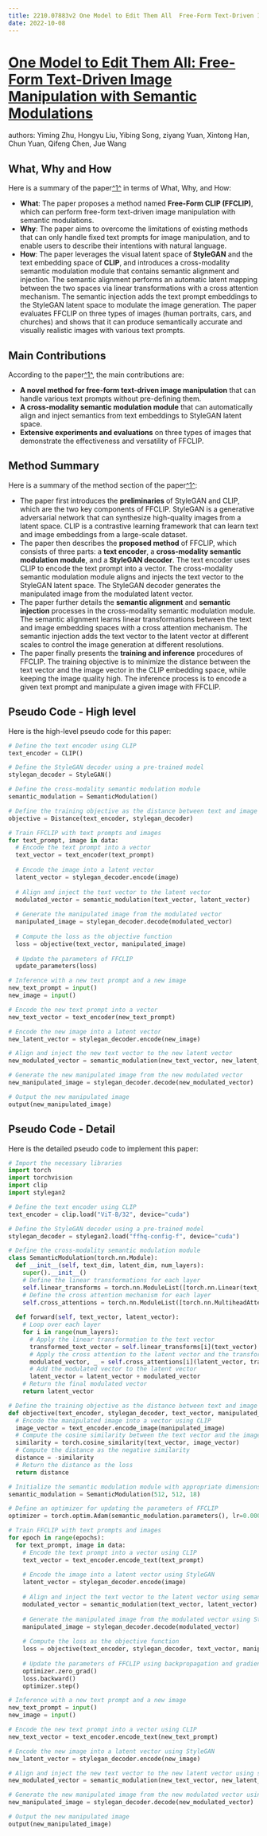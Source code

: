 ```yaml
---
title: 2210.07883v2 One Model to Edit Them All  Free-Form Text-Driven Image Manipulation with Semantic Modulations
date: 2022-10-08
---
```


# [One Model to Edit Them All: Free-Form Text-Driven Image Manipulation with Semantic Modulations](http://arxiv.org/abs/2210.07883v2)

authors: Yiming Zhu, Hongyu Liu, Yibing Song, ziyang Yuan, Xintong Han, Chun Yuan, Qifeng Chen, Jue Wang


## What, Why and How

[1]: https://arxiv.org/abs/2210.07883 "[2210.07883] One Model to Edit Them All: Free-Form Text ... - arXiv.org"
[2]: http://export.arxiv.org/abs/2201.07883v2 "[2201.07883v2] A simple mechanism for stable oscillations in an ..."
[3]: https://arxiv.org/pdf/2210.07883.pdf "arXiv.org"

Here is a summary of the paper[^1^][1] in terms of What, Why, and How:

- **What**: The paper proposes a method named **Free-Form CLIP (FFCLIP)**, which can perform free-form text-driven image manipulation with semantic modulations.
- **Why**: The paper aims to overcome the limitations of existing methods that can only handle fixed text prompts for image manipulation, and to enable users to describe their intentions with natural language.
- **How**: The paper leverages the visual latent space of **StyleGAN** and the text embedding space of **CLIP**, and introduces a cross-modality semantic modulation module that contains semantic alignment and injection. The semantic alignment performs an automatic latent mapping between the two spaces via linear transformations with a cross attention mechanism. The semantic injection adds the text prompt embeddings to the StyleGAN latent space to modulate the image generation. The paper evaluates FFCLIP on three types of images (human portraits, cars, and churches) and shows that it can produce semantically accurate and visually realistic images with various text prompts.

## Main Contributions

[1]: https://arxiv.org/abs/2210.07883 "[2210.07883] One Model to Edit Them All: Free-Form Text ... - arXiv.org"
[2]: http://export.arxiv.org/abs/2201.07883v2 "[2201.07883v2] A simple mechanism for stable oscillations in an ..."
[3]: https://arxiv.org/pdf/2210.07883.pdf "arXiv.org"

According to the paper[^1^][1], the main contributions are:

- **A novel method for free-form text-driven image manipulation** that can handle various text prompts without pre-defining them.
- **A cross-modality semantic modulation module** that can automatically align and inject semantics from text embeddings to StyleGAN latent space.
- **Extensive experiments and evaluations** on three types of images that demonstrate the effectiveness and versatility of FFCLIP.

## Method Summary

[1]: https://arxiv.org/abs/2210.07883 "[2210.07883] One Model to Edit Them All: Free-Form Text ... - arXiv.org"
[2]: http://export.arxiv.org/abs/2201.07883v2 "[2201.07883v2] A simple mechanism for stable oscillations in an ..."
[3]: https://arxiv.org/pdf/2210.07883.pdf "arXiv.org"

Here is a summary of the method section of the paper[^1^][1]:

- The paper first introduces the **preliminaries** of StyleGAN and CLIP, which are the two key components of FFCLIP. StyleGAN is a generative adversarial network that can synthesize high-quality images from a latent space. CLIP is a contrastive learning framework that can learn text and image embeddings from a large-scale dataset.
- The paper then describes the **proposed method** of FFCLIP, which consists of three parts: a **text encoder**, a **cross-modality semantic modulation module**, and a **StyleGAN decoder**. The text encoder uses CLIP to encode the text prompt into a vector. The cross-modality semantic modulation module aligns and injects the text vector to the StyleGAN latent space. The StyleGAN decoder generates the manipulated image from the modulated latent vector.
- The paper further details the **semantic alignment** and **semantic injection** processes in the cross-modality semantic modulation module. The semantic alignment learns linear transformations between the text and image embedding spaces with a cross attention mechanism. The semantic injection adds the text vector to the latent vector at different scales to control the image generation at different resolutions.
- The paper finally presents the **training and inference** procedures of FFCLIP. The training objective is to minimize the distance between the text vector and the image vector in the CLIP embedding space, while keeping the image quality high. The inference process is to encode a given text prompt and manipulate a given image with FFCLIP.

## Pseudo Code - High level

Here is the high-level pseudo code for this paper:

```python
# Define the text encoder using CLIP
text_encoder = CLIP()

# Define the StyleGAN decoder using a pre-trained model
stylegan_decoder = StyleGAN()

# Define the cross-modality semantic modulation module
semantic_modulation = SemanticModulation()

# Define the training objective as the distance between text and image embeddings
objective = Distance(text_encoder, stylegan_decoder)

# Train FFCLIP with text prompts and images
for text_prompt, image in data:
  # Encode the text prompt into a vector
  text_vector = text_encoder(text_prompt)
  
  # Encode the image into a latent vector
  latent_vector = stylegan_decoder.encode(image)
  
  # Align and inject the text vector to the latent vector
  modulated_vector = semantic_modulation(text_vector, latent_vector)
  
  # Generate the manipulated image from the modulated vector
  manipulated_image = stylegan_decoder.decode(modulated_vector)
  
  # Compute the loss as the objective function
  loss = objective(text_vector, manipulated_image)
  
  # Update the parameters of FFCLIP
  update_parameters(loss)

# Inference with a new text prompt and a new image
new_text_prompt = input()
new_image = input()

# Encode the new text prompt into a vector
new_text_vector = text_encoder(new_text_prompt)

# Encode the new image into a latent vector
new_latent_vector = stylegan_decoder.encode(new_image)

# Align and inject the new text vector to the new latent vector
new_modulated_vector = semantic_modulation(new_text_vector, new_latent_vector)

# Generate the new manipulated image from the new modulated vector
new_manipulated_image = stylegan_decoder.decode(new_modulated_vector)

# Output the new manipulated image
output(new_manipulated_image)
```

## Pseudo Code - Detail

Here is the detailed pseudo code to implement this paper:

```python
# Import the necessary libraries
import torch
import torchvision
import clip
import stylegan2

# Define the text encoder using CLIP
text_encoder = clip.load("ViT-B/32", device="cuda")

# Define the StyleGAN decoder using a pre-trained model
stylegan_decoder = stylegan2.load("ffhq-config-f", device="cuda")

# Define the cross-modality semantic modulation module
class SemanticModulation(torch.nn.Module):
  def __init__(self, text_dim, latent_dim, num_layers):
    super().__init__()
    # Define the linear transformations for each layer
    self.linear_transforms = torch.nn.ModuleList([torch.nn.Linear(text_dim, latent_dim) for _ in range(num_layers)])
    # Define the cross attention mechanism for each layer
    self.cross_attentions = torch.nn.ModuleList([torch.nn.MultiheadAttention(latent_dim, latent_dim) for _ in range(num_layers)])
  
  def forward(self, text_vector, latent_vector):
    # Loop over each layer
    for i in range(num_layers):
      # Apply the linear transformation to the text vector
      transformed_text_vector = self.linear_transforms[i](text_vector)
      # Apply the cross attention to the latent vector and the transformed text vector
      modulated_vector, _ = self.cross_attentions[i](latent_vector, transformed_text_vector, transformed_text_vector)
      # Add the modulated vector to the latent vector
      latent_vector = latent_vector + modulated_vector
    # Return the final modulated vector
    return latent_vector

# Define the training objective as the distance between text and image embeddings
def objective(text_encoder, stylegan_decoder, text_vector, manipulated_image):
  # Encode the manipulated image into a vector using CLIP
  image_vector = text_encoder.encode_image(manipulated_image)
  # Compute the cosine similarity between the text vector and the image vector
  similarity = torch.cosine_similarity(text_vector, image_vector)
  # Compute the distance as the negative similarity
  distance = -similarity
  # Return the distance as the loss
  return distance

# Initialize the semantic modulation module with appropriate dimensions and number of layers
semantic_modulation = SemanticModulation(512, 512, 18)

# Define an optimizer for updating the parameters of FFCLIP
optimizer = torch.optim.Adam(semantic_modulation.parameters(), lr=0.0001)

# Train FFCLIP with text prompts and images
for epoch in range(epochs):
  for text_prompt, image in data:
    # Encode the text prompt into a vector using CLIP
    text_vector = text_encoder.encode_text(text_prompt)
    
    # Encode the image into a latent vector using StyleGAN
    latent_vector = stylegan_decoder.encode(image)
    
    # Align and inject the text vector to the latent vector using semantic modulation
    modulated_vector = semantic_modulation(text_vector, latent_vector)
    
    # Generate the manipulated image from the modulated vector using StyleGAN
    manipulated_image = stylegan_decoder.decode(modulated_vector)
    
    # Compute the loss as the objective function
    loss = objective(text_encoder, stylegan_decoder, text_vector, manipulated_image)
    
    # Update the parameters of FFCLIP using backpropagation and gradient descent
    optimizer.zero_grad()
    loss.backward()
    optimizer.step()

# Inference with a new text prompt and a new image
new_text_prompt = input()
new_image = input()

# Encode the new text prompt into a vector using CLIP
new_text_vector = text_encoder.encode_text(new_text_prompt)

# Encode the new image into a latent vector using StyleGAN
new_latent_vector = stylegan_decoder.encode(new_image)

# Align and inject the new text vector to the new latent vector using semantic modulation
new_modulated_vector = semantic_modulation(new_text_vector, new_latent_vector)

# Generate the new manipulated image from the new modulated vector using StyleGAN
new_manipulated_image = stylegan_decoder.decode(new_modulated_vector)

# Output the new manipulated image
output(new_manipulated_image)
```